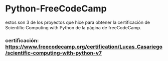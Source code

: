 # Python-FreeCodeCamp

estos son 3 de los proyectos que hice para obtener 
la certificación de Scientific Computing with Python 
de la página de freeCodeCamp.
### certificación: https://www.freecodecamp.org/certification/Lucas_Casariego/scientific-computing-with-python-v7
